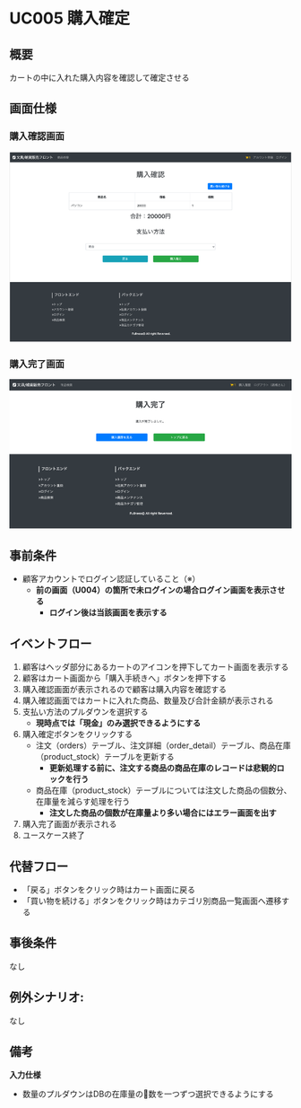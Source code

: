 # UC005 購入確定

## 概要

カートの中に入れた購入内容を確認して確定させる

## 画面仕様

### 購入確認画面

![](img/uc005-purchase-fix-confirm.png)

### 購入完了画面

![](img/uc005-purchase-fix-complete.png)

## 事前条件

- 顧客アカウントでログイン認証していること（※）
  - **前の画面（U004）の箇所で未ログインの場合ログイン画面を表示させる**
    - **ログイン後は当該画面を表示する**

## イベントフロー

1. 顧客はヘッダ部分にあるカートのアイコンを押下してカート画面を表示する
2. 顧客はカート画面から「購入手続きへ」ボタンを押下する
3. 購入確認画面が表示されるので顧客は購入内容を確認する
4. 購入確認画面ではカートに入れた商品、数量及び合計金額が表示される
5. 支払い方法のプルダウンを選択する
   - **現時点では「現金」のみ選択できるようにする**
6. 購入確定ボタンをクリックする
   -  注文（orders）テーブル、注文詳細（order_detail）テーブル、商品在庫（product_stock）テーブルを更新する
      -  **更新処理する前に、注文する商品の商品在庫のレコードは悲観的ロックを行う**
   -  商品在庫（product_stock）テーブルについては注文した商品の個数分、在庫量を減らす処理を行う
      -  **注文した商品の個数が在庫量より多い場合にはエラー画面を出す**
7. 購入完了画面が表示される
8. ユースケース終了

## 代替フロー

- 「戻る」ボタンをクリック時はカート画面に戻る
- 「買い物を続ける」ボタンをクリック時はカテゴリ別商品一覧画面へ遷移する

## 事後条件

なし

## 例外シナリオ:

なし

## 備考

**入力仕様**

- 数量のプルダウンはDBの在庫量の数を一つずつ選択できるようにする

